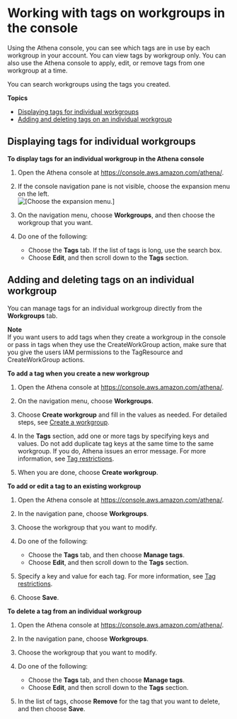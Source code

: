 # Working with tags on workgroups in the console<a name="tags-console"></a>

Using the Athena console, you can see which tags are in use by each workgroup in your account\. You can view tags by workgroup only\. You can also use the Athena console to apply, edit, or remove tags from one workgroup at a time\.

You can search workgroups using the tags you created\.

**Topics**
+ [Displaying tags for individual workgroups](#tags-display)
+ [Adding and deleting tags on an individual workgroup](#tags-add-delete)

## Displaying tags for individual workgroups<a name="tags-display"></a>

**To display tags for an individual workgroup in the Athena console**

1. Open the Athena console at [https://console\.aws\.amazon\.com/athena/](https://console.aws.amazon.com/athena/home)\.

1. If the console navigation pane is not visible, choose the expansion menu on the left\.  
![\[Choose the expansion menu.\]](http://docs.aws.amazon.com/athena/latest/ug/images/polaris-nav-pane-expansion.png)

1. On the navigation menu, choose **Workgroups**, and then choose the workgroup that you want\.

1. Do one of the following:
   + Choose the **Tags** tab\. If the list of tags is long, use the search box\.
   + Choose **Edit**, and then scroll down to the **Tags** section\.

## Adding and deleting tags on an individual workgroup<a name="tags-add-delete"></a>

You can manage tags for an individual workgroup directly from the **Workgroups** tab\.

**Note**  
If you want users to add tags when they create a workgroup in the console or pass in tags when they use the CreateWorkGroup action, make sure that you give the users IAM permissions to the TagResource and CreateWorkGroup actions\.

**To add a tag when you create a new workgroup**

1. Open the Athena console at [https://console\.aws\.amazon\.com/athena/](https://console.aws.amazon.com/athena/home)\.

1. On the navigation menu, choose **Workgroups**\.

1. Choose **Create workgroup** and fill in the values as needed\. For detailed steps, see [Create a workgroup](workgroups-create-update-delete.md#creating-workgroups)\.

1. In the **Tags** section, add one or more tags by specifying keys and values\. Do not add duplicate tag keys at the same time to the same workgroup\. If you do, Athena issues an error message\. For more information, see [Tag restrictions](tags.md#tag-restrictions)\.

1. When you are done, choose **Create workgroup**\.

**To add or edit a tag to an existing workgroup**

1. Open the Athena console at [https://console\.aws\.amazon\.com/athena/](https://console.aws.amazon.com/athena/home)\.

1. In the navigation pane, choose **Workgroups**\.

1. Choose the workgroup that you want to modify\.

1. Do one of the following:
   + Choose the **Tags** tab, and then choose **Manage tags**\. 
   + Choose **Edit**, and then scroll down to the **Tags** section\.

1. Specify a key and value for each tag\. For more information, see [Tag restrictions](tags.md#tag-restrictions)\.

1. Choose **Save**\.

**To delete a tag from an individual workgroup**

1. Open the Athena console at [https://console\.aws\.amazon\.com/athena/](https://console.aws.amazon.com/athena/home)\.

1. In the navigation pane, choose **Workgroups**\.

1. Choose the workgroup that you want to modify\.

1. Do one of the following:
   + Choose the **Tags** tab, and then choose **Manage tags**\. 
   + Choose **Edit**, and then scroll down to the **Tags** section\.

1. In the list of tags, choose **Remove** for the tag that you want to delete, and then choose **Save**\.